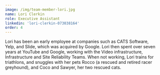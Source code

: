 ```yaml
---
image: /img/team-member-lori.jpg
name: Lori Clerkin
role: Executive Assistant
linkedin: 'lori-clerkin-073038164'
order: 4
---
```


Lori has been an early employee at companies such as CATS Software, Yelp, and Slide, which was acquired by Google. Lori then spent over seven years at YouTube and Google, working with the Video infrastructure, Infrastructure and Site Reliability Teams. When not working, Lori trains for triathlons, and snuggles with her pets Rocco (a rescued and retired racer greyhound), and Coco and Sawyer, her two rescued cats.
